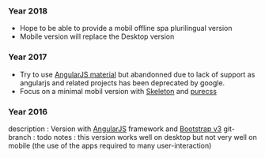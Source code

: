 ### Year 2018
* Hope to be able to provide a mobil offline spa plurilingual version
* Mobile version will replace the Desktop version

### Year 2017
* Try to use [AngularJS material](https://material.angularjs.org/latest/) but abandonned due to lack of support as angularjs and related projects has been deprecated by google.
* Focus on a minimal mobil version with [Skeleton](http://getskeleton.com/) and [purecss](https://purecss.io/)

### Year 2016
  description : Version with [AngularJS](https://angularjs.org/) framework and [Bootstrap v3](https://getbootstrap.com/docs/3.3/)
  git-branch  : todo
  notes       : this version works well on desktop but not very well on mobile (the use of the apps required to many user-interaction)
